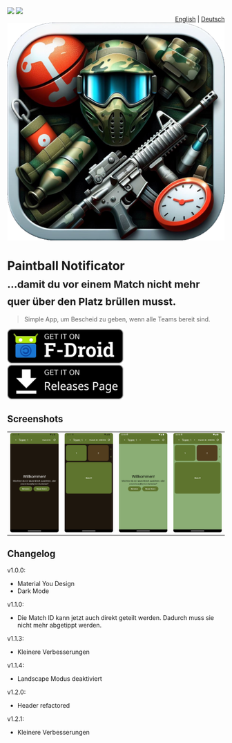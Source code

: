 <div>
<div align="left">
<img src="https://github.com/CryZo/PaintballNotificator/actions/workflows/android.yml/badge.svg"/>
<img src="https://github.com/CryZo/PaintballNotificator/actions/workflows/docs.yml/badge.svg"/>
</div>
<div align="right">
<a href="README.md">English</a> | <a href="README.de.md">Deutsch</a>
</div>
</div>

<div align="center">
<img src="fastlane/metadata/android/de-DE/images/icon.png" alt="App icon" />
</div>

<h1>Paintball Notificator<br><sub>…damit du vor einem Match nicht mehr quer über den Platz brüllen musst.</sub></h1>

> Simple App, um Bescheid zu geben, wenn alle Teams bereit sind.

[<img src="./assets/fdroid_badge.png" alt="Get it on F-Droid" height="80">](https://f-droid.org/packages/com.chaser.paintballnotificator/)
[<img src="./assets/release_page_badge.png" alt="Get it on release page" height="80">](https://github.com/CryZo/PaintballNotificator/releases/latest)
## Screenshots
|  | | | |
|-|-|-|-|
| ![](fastlane/metadata/android/de-DE/images/phoneScreenshots/1.png) | ![](fastlane/metadata/android/de-DE/images/phoneScreenshots/2.png) | ![](fastlane/metadata/android/de-DE/images/phoneScreenshots/3.png) | ![](fastlane/metadata/android/de-DE/images/phoneScreenshots/4.png) | 

## Changelog
v1.0.0:
 - Material You Design
 - Dark Mode

v1.1.0:
 - Die Match ID kann jetzt auch direkt geteilt werden. Dadurch muss sie nicht mehr abgetippt werden.

v1.1.3:
 - Kleinere Verbesserungen

v1.1.4:
 - Landscape Modus deaktiviert

v1.2.0:
 - Header refactored

v1.2.1:
 - Kleinere Verbesserungen

